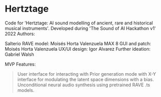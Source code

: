 # Hertztage
Code for 'Hertztage: AI sound modelling of ancient, rare and historical musical instruments'.
Developed during 'The Sound of AI Hackathon v1' 2022
Authors:

Salterio RAVE model: Moisés Horta Valenzuela
MAX 8 GUI and patch: Moisés Horta Valenzuela
UX/UI design: Igor Alvarez
Further ideation: Gabriel Walsh

MVP Features:

> User interface for interacting with Prior generation mode with X-Y interface for modulating the latent space dimensions with a bias.
> Unconditional neural audio synthesis using pretrained RAVE .ts models.
